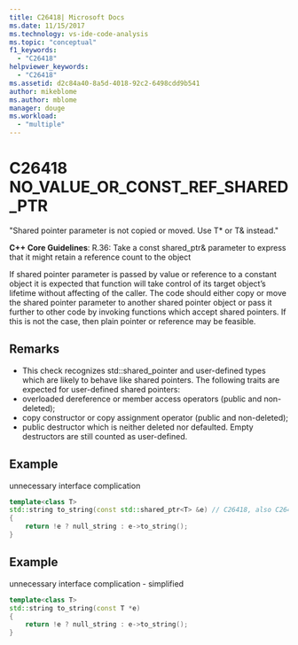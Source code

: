 ```yaml
---
title: C26418| Microsoft Docs
ms.date: 11/15/2017
ms.technology: vs-ide-code-analysis
ms.topic: "conceptual"
f1_keywords:
  - "C26418"
helpviewer_keywords:
  - "C26418"
ms.assetid: d2c84a40-8a5d-4018-92c2-6498cdd9b541
author: mikeblome
ms.author: mblome
manager: douge
ms.workload:
  - "multiple"
---
```

# C26418 NO_VALUE_OR_CONST_REF_SHARED_PTR
"Shared pointer parameter is not copied or moved. Use T* or T& instead."

**C++ Core Guidelines**:
R.36: Take a const shared_ptr<widget>& parameter to express that it might retain a reference count to the object

If shared pointer parameter is passed by value or reference to a constant object it is expected that function will take control of its target object’s lifetime without affecting of the caller. The code should either copy or move the shared pointer parameter to another shared pointer object or pass it further to other code by invoking functions which accept shared pointers. If this is not the case, then plain pointer or reference may be feasible.

## Remarks
-  This check recognizes std::shared_pointer and user-defined types which are likely to behave like shared pointers. The following traits are expected for user-defined shared pointers:
-  overloaded dereference or member access operators (public and non-deleted);
-  copy constructor or copy assignment operator (public and non-deleted);
-  public destructor which is neither deleted nor defaulted. Empty destructors are still counted as user-defined.

## Example
unnecessary interface complication

```cpp
template<class T>
std::string to_string(const std::shared_ptr<T> &e) // C26418, also C26415 SMART_PTR_NOT_NEEDED
{
    return !e ? null_string : e->to_string();
}
```

## Example
unnecessary interface complication - simplified

```cpp
template<class T>
std::string to_string(const T *e)
{
    return !e ? null_string : e->to_string();
}
```
